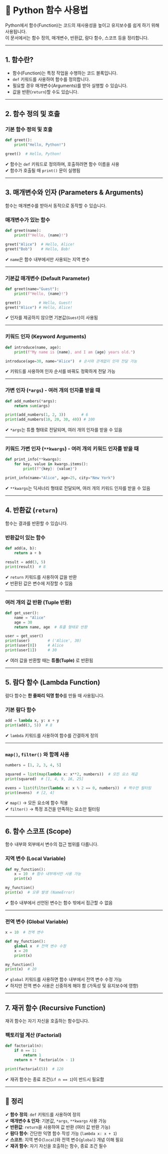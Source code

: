 # 🔲 Python 함수 사용법

Python에서 함수(Function)는 코드의 재사용성을 높이고 유지보수를 쉽게 하기 위해 사용됩니다.  
이 문서에서는 함수 정의, 매개변수, 반환값, 람다 함수, 스코프 등을 정리합니다.

---

## 1. 함수란?

- 함수(Function)는 특정 작업을 수행하는 코드 블록입니다.
- `def` 키워드를 사용하여 함수를 정의합니다.
- 필요할 경우 매개변수(Arguments)를 받아 실행할 수 있습니다.
- 값을 반환(`return`)할 수도 있습니다.

---

## 2. 함수 정의 및 호출

### 기본 함수 정의 및 호출
```python
def greet():
    print("Hello, Python!")

greet()  # Hello, Python!
```

✔ 함수는 `def` 키워드로 정의하며, 호출하려면 함수 이름을 사용  
✔ 함수가 호출될 때 `print()` 문이 실행됨  

---

## 3. 매개변수와 인자 (Parameters & Arguments)

함수는 매개변수를 받아서 동적으로 동작할 수 있습니다.

### 매개변수가 있는 함수
```python
def greet(name):
    print(f"Hello, {name}!")

greet("Alice")  # Hello, Alice!
greet("Bob")    # Hello, Bob!
```

✔ `name`은 함수 내부에서만 사용되는 지역 변수  

---

### 기본값 매개변수 (Default Parameter)
```python
def greet(name="Guest"):
    print(f"Hello, {name}!")

greet()        # Hello, Guest!
greet("Alice") # Hello, Alice!
```

✔ 인자를 제공하지 않으면 기본값(`Guest`)이 사용됨  

---

### 키워드 인자 (Keyword Arguments)
```python
def introduce(name, age):
    print(f"My name is {name}, and I am {age} years old.")

introduce(age=30, name="Alice")  # 순서와 관계없이 인자 전달 가능
```

✔ 키워드를 사용하여 인자 순서를 바꿔도 정확하게 전달 가능  

---

### 가변 인자 (`*args`) - 여러 개의 인자를 받을 때
```python
def add_numbers(*args):
    return sum(args)

print(add_numbers(1, 2, 3))       # 6
print(add_numbers(10, 20, 30, 40)) # 100
```

✔ `*args`는 튜플 형태로 전달되며, 여러 개의 인자를 받을 수 있음  

---

### 키워드 가변 인자 (`**kwargs`) - 여러 개의 키워드 인자를 받을 때
```python
def print_info(**kwargs):
    for key, value in kwargs.items():
        print(f"{key}: {value}")

print_info(name="Alice", age=25, city="New York")
```

✔ `**kwargs`는 딕셔너리 형태로 전달되며, 여러 개의 키워드 인자를 받을 수 있음  

---

## 4. 반환값 (`return`)

함수는 결과를 반환할 수 있습니다.

### 반환값이 있는 함수
```python
def add(a, b):
    return a + b

result = add(3, 5)
print(result)  # 8
```

✔ `return` 키워드를 사용하여 값을 반환  
✔ 반환된 값은 변수에 저장할 수 있음  

---

### 여러 개의 값 반환 (Tuple 반환)
```python
def get_user():
    name = "Alice"
    age = 30
    return name, age  # 튜플 형태로 반환

user = get_user()
print(user)        # ('Alice', 30)
print(user[0])     # Alice
print(user[1])     # 30
```

✔ 여러 값을 반환할 때는 **튜플(Tuple)** 로 반환됨  

---

## 5. 람다 함수 (Lambda Function)

람다 함수는 **한 줄짜리 익명 함수**를 만들 때 사용됩니다.

### 기본 람다 함수
```python
add = lambda x, y: x + y
print(add(3, 5))  # 8
```

✔ `lambda` 키워드를 사용하여 함수를 간결하게 정의  

---

### `map()`, `filter()` 와 함께 사용
```python
numbers = [1, 2, 3, 4, 5]

squared = list(map(lambda x: x**2, numbers))  # 모든 요소 제곱
print(squared)  # [1, 4, 9, 16, 25]

evens = list(filter(lambda x: x % 2 == 0, numbers))  # 짝수만 필터링
print(evens)  # [2, 4]
```

✔ `map()` → 모든 요소에 함수 적용  
✔ `filter()` → 특정 조건을 만족하는 요소만 필터링  

---

## 6. 함수 스코프 (Scope)

함수 내부와 외부에서 변수의 접근 범위를 다룹니다.

### 지역 변수 (Local Variable)
```python
def my_function():
    x = 10  # 함수 내부에서만 사용 가능
    print(x)

my_function()
print(x)  # 오류 발생 (NameError)
```

✔ 함수 내부에서 선언된 변수는 함수 밖에서 접근할 수 없음  

---

### 전역 변수 (Global Variable)
```python
x = 10  # 전역 변수

def my_function():
    global x  # 전역 변수 수정
    x = 20
    print(x)

my_function()
print(x)  # 20
```

✔ `global` 키워드를 사용하면 함수 내부에서 전역 변수 수정 가능  
✔ 하지만 전역 변수 사용은 신중하게 해야 함 (가독성 및 유지보수에 영향)  

---

## 7. 재귀 함수 (Recursive Function)

재귀 함수는 자기 자신을 호출하는 함수입니다.

### 팩토리얼 계산 (Factorial)
```python
def factorial(n):
    if n == 1:
        return 1
    return n * factorial(n - 1)

print(factorial(5))  # 120
```

✔ 재귀 함수는 종료 조건(`if n == 1`)이 반드시 필요함  

---

## 🎯 정리

✔ **함수 정의**: `def` 키워드를 사용하여 정의  
✔ **매개변수 & 인자**: 기본값, `*args`, `**kwargs` 사용 가능  
✔ **반환값**: `return`을 사용하여 값 반환 (여러 값 반환 가능)  
✔ **람다 함수**: 간단한 익명 함수 작성 가능 (`lambda x: x + 1`)  
✔ **스코프**: 지역 변수(`local`)와 전역 변수(`global`) 개념 이해 필요  
✔ **재귀 함수**: 자기 자신을 호출하는 함수, 종료 조건 필수  
